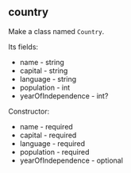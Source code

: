 ## country

Make a class named `Country`.

Its fields:

- name - string
- capital - string
- language - string
- population - int
- yearOfIndependence - int?

Constructor:

- name - required
- capital - required
- language - required
- population - required
- yearOfIndependence - optional

